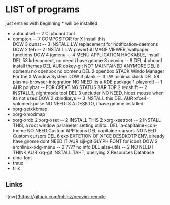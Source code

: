 LIST of programs
================

just entries with beginning * will be installed

* autocutsel   -- 2 Clipboard tool
* compton      -- 7 COMPOSITOR for X Install this  
	DOW 3 dunst        -- 3 INSTALL LW replacement for 
notification-daemons
	DOW 2 feh          -- 2 INSTALL LW powerful IMAGE VIEWER, 
wallpaper 
functions
	DOW 4 jgmenu       -- 4 MENU APPLICATION HACKABLE, install
	DEL 53 kdeconnect, no need i have gnome
8 neovim       -- 8
	DEL 4 obconf install themes
	DEL AUR obkey-git NOT MAINTAINED ANYMORE 
	DEL 8 obmenu no openbox no obmenu
	DEL 2 openbox STACK Windo Manager For the X Window System
	DOW 3 plank        -- 3 LW minimal clock
	DEL 58 plasma-browser-integration NO NEED its a KDE package
1 playerctl    -- 1
	AUR polybar      -- FOR CREATING STATUS BAR TOP
2 redshift     -- 2 INSTALL!!, nightmode tool
	DEL 3 unclutter NO NEED, hides mouse when its not used
	DOW 2 xbindkeys    -- 3 INSTALL this
	DEL AUR xfce4-volumed-pulse NO NEED IS A DESKTO, i have gnome 
installed
* xorg-setxkbmap
* xorg-xmodmap
* xorg-xrdb
	2 xorg-xset    -- 2 INSTALL THIS
	2 xorg-xsetroot -- 2 INSTALL THIS, a root window parameter 
setting utilitx.. 
	DEL la-capitaine-icon-theme NO NEED Custom APP icons
	DEL capitaine-cursors   NO NEED Custom cursors
	DEL 6 exo  EXTETION OF XFCE DESDKOTP ENV, already have gnome 
dont NEED 
IT
	AUR siji-git  GLYPH FONT for icons
	DOW 2 archlinux-xdg-menu  -- 2 ???? no info
	DEL alsa-utils   -- 2 NO NEED I THINK
	AUR xrq-git INSTALL TAHT, querying X Resources Database 
* dina-font
* tmux 
* tilix

Links
-----

-[nvr](https://github.com/mhinz/neovim-remote
